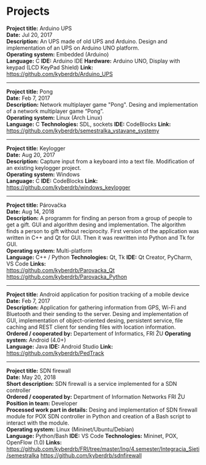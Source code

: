 # Projects

**Project title:** Arduino UPS  
**Date:** Jul 20, 2017  
**Description:** An UPS made of old UPS and Arduino. Design and implementation of an UPS on Arduino UNO platform.  
**Operating system:** Embedded (Arduino)  
**Language:** C
**IDE:** Arduino IDE
**Hardware:** Arduino UNO, Display with keypad (LCD KeyPad Shield)
**Link:** https://github.com/kyberdrb/Arduino_UPS

---

**Project title:** Pong  
**Date:** Feb 7, 2017  
**Description:** Network multiplayer game "Pong". Desing and implementation of a network multiplayer game “Pong”.  
**Operating system:** Linux (Arch Linux)  
**Language:** C
**Technologies:** SDL, sockets
**IDE:** CodeBlocks
**Link:** https://github.com/kyberdrb/semestralka_vstavane_systemy

---

**Project title:** Keylogger  
**Date:** Aug 20, 2017  
**Description:** Capture input from a keyboard into a text file. Modification of an existing keylogger project.  
**Operating system:** Windows  
**Language:** C
**IDE:** CodeBlocks
**Link:** https://github.com/kyberdrb/windows_keylogger

---

**Project title:** Párovačka  
**Date:** Aug 14, 2018  
**Description:** A programm for finding an person from a group of people to get a gift. GUI and algorithm desing and implementation. The algorithm finds a person to gift without reciprocity. First version of the application was written in C++ and Qt for GUI. Then it was rewritten into Python and Tk for GUI.  
**Operating system:** Multi-platform  
**Language:** C++ / Python
**Technologies:** Qt, Tk
**IDE:** Qt Creator, PyCharm, VS Code
**Links:**  
https://github.com/kyberdrb/Parovacka_Qt  
https://github.com/kyberdrb/Parovacka_Python

---

**Project title:** Android application for position tracking of a mobile device  
**Date:** Feb 7, 2017  
**Description:** Application for gathering information from GPS, Wi-Fi and Bluetooth and their sending to the server. Desing and implementation of GUI, implementation of object-oriented desing, persistent service, file caching and REST client for sending files with location information.    
**Ordered / cooperated by:** Departement of Informatics, FRI ŽU
**Operating system:** Android (4.0+)  
**Language:** Java
**IDE:** Android Studio
**Link:** https://github.com/kyberdrb/PedTrack

---

**Project title:** SDN firewall  
**Date:** May 20, 2018  
**Short description:** SDN firewall is a service implemented for a SDN controller  
**Ordered / cooperated by:** Department of Information Networks FRI ŽU  
**Position in team:** Developer  
**Processed work part in details:** Desing and implementation of SDN firewall module for POX SDN controller in Python and creation of a Bash script to interact with the module.  
**Operating system:** Linux (Mininet/Ubuntu/Debian)  
**Language:** Python/Bash
**IDE:** VS Code
**Technologies:** Mininet, POX, OpenFlow (1.0)
**Links:**  
https://github.com/kyberdrb/FRI/tree/master/Ing/4.semester/Integracia_Sieti/semestralka
https://github.com/kyberdrb/sdnfirewall
